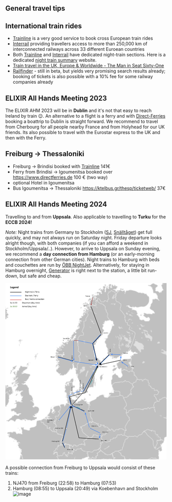 ## General travel tips

## International train rides

* [Trainline](https://www.thetrainline.com/) is a very good service to book cross European train rides
* [Interrail](https://www.interrail.eu) providing travellers access to more than 250,000 km of interconnected railways across 33 different Euroean countries
* Both [Trainline](https://www.thetrainline.com/trains/europe/night-trains) and [Interrail](https://www.interrail.eu/en/plan-your-trip/tips-and-tricks/trains-europe/night-trains) have dedicated night-train sections. Here is a dedicated [night train summary](http://www.night-trains.com/europe/) website.
* [Train travel in the UK, Europe & Worldwide - The Man in Seat Sixty-One](https://www.seat61.com/)
* [Railfinder](https://www.railfinder.eu) - still in beta, but yields very promising search results already; booking of tickets is also possible with a 10% fee for some railway companies already

## ELIXIR All Hands Meeting 2023

The ELIXIR AHM 2023 will be in **Dublin** and it's not that easy to reach Ireland by train :wink:.
An alternative to a flight is a ferry and with [Direct-Ferries](https://www.directferries.com) booking a boattrip to Dublin
is straight forward.
We recommend to travel from Cherbourg for all people nearby France and from Holyhead for our UK friends. Its also possible
to travel with the Eurostar express to the UK and then with the Ferry.

## Freiburg → Thessaloniki

* Freiburg → Brindisi booked with [Trainline](https://www.thetrainline.com/) 141€
* Ferry from Brindisi → Igoumenitsa booked over https://www.directferries.de 100 € (two way)
* optional Hotel in Igoumenitsa
* Bus Igoumenitsa → Thessaloniki https://ktelbus.gr/thesp/ticketweb/ 37€

## ELIXIR All Hands Meeting 2024

Travelling to and from **Uppsala**. Also applicable to travelling to **Turku** for the **ECCB 2024!**

_Note:_ Night trains from Germany to Stockholm ([SJ](https://www.sj.se/en/search-journey/choose-journey/Hamburg%20Hbf/Stockholm%20Central/2024-06-07), [Snälltåget](https://www.snalltaget.se/en/berlin#)) get full quickly, and may not always run on Saturday night. Friday departure looks alright though, with both companies (if you can afford a weekend in Stockholm/Uppsala/..). However, to arrive to Uppsala on Sunday evening, we recommend a **day connection from Hamburg** (or an early-morning connection from other German cities). Night trains to Hamburg with beds and couchettes are run by [ÖBB NightJet](https://www.nightjet.com/en/ticket-buchen#/home). Alternatively, for staying in Hamburg overnight, [Generator](https://staygenerator.com/generator-properties/generator-hamburg?lang=en-GB) is right next to the station, a little bit run-down, but safe and cheap.

![Travel to Uppsala](toUppsala.svg?raw=true)

A possible connection from Freiburg to Uppsala would consist of these trains:
1. NJ470 from Freiburg (22:58) to Hamburg (07:53)
2. Hamburg (08:55) to Uppsala (20:49) via Koebenhavn and Stockholm
   ![image](https://github.com/usegalaxy-eu/environmental_impact/assets/4742081/a484fb2a-1b07-44d5-9192-c3b3a2aeda79)
